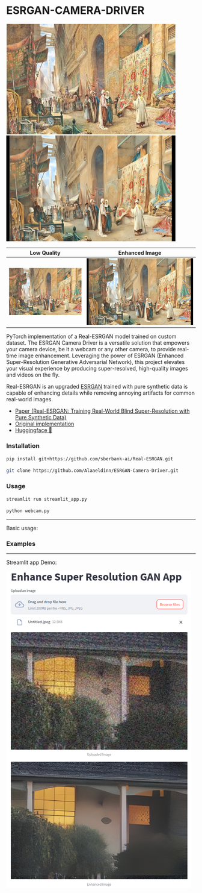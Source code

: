 # ESRGAN-CAMERA-DRIVER 

<p float="left">
  <img src="inputs/test.jpg" width="450" />
  <img src="inputs/test2.jpg" width="450" /> 
</p>



Low Quality             |  Enhanced Image
:-------------------------:|:-------------------------:
![](inputs/test.jpg)  |  ![](inputs/test2.jpg)


PyTorch implementation of a Real-ESRGAN model trained on custom dataset. The ESRGAN Camera Driver is a versatile solution that empowers your camera device, be it a webcam or any other camera, to provide real-time image enhancement. Leveraging the power of ESRGAN (Enhanced Super-Resolution Generative Adversarial Network), this project elevates your visual experience by producing super-resolved, high-quality images and videos on the fly.

Real-ESRGAN is an upgraded [ESRGAN](https://arxiv.org/abs/1809.00219) trained with pure synthetic data is capable of enhancing details while removing annoying artifacts for common real-world images. 

- [Paper (Real-ESRGAN: Training Real-World Blind Super-Resolution with Pure Synthetic Data)](https://arxiv.org/abs/2107.10833)
- [Original implementation](https://github.com/xinntao/Real-ESRGAN)
- [Huggingface 🤗](https://huggingface.co/sberbank-ai/Real-ESRGAN)

### Installation

```bash
pip install git+https://github.com/sberbank-ai/Real-ESRGAN.git
```


```bash
git clone https://github.com/Alaaeldinn/ESRGAN-Camera-Driver.git
```

### Usage
```bash
streamlit run streamlit_app.py
```

```bash
python webcam.py
```
---

Basic usage:



### Examples

---
Streamlit app Demo:

![](inputs/streamlit-test.png)

